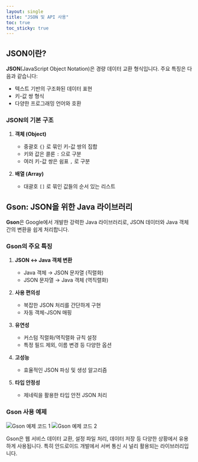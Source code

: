 ```yaml
---
layout: single
title: "JSON 및 API 사용"
toc: true
toc_sticky: true
---
```


## JSON이란?

**JSON**(JavaScript Object Notation)은 경량 데이터 교환 형식입니다. 주요 특징은 다음과 같습니다:

- 텍스트 기반의 구조화된 데이터 표현
- 키-값 쌍 형식
- 다양한 프로그래밍 언어와 호환

### JSON의 기본 구조

1. **객체 (Object)**
   - 중괄호 `{}` 로 묶인 키-값 쌍의 집합
   - 키와 값은 콜론 `:` 으로 구분
   - 여러 키-값 쌍은 쉼표 `,` 로 구분

2. **배열 (Array)**
   - 대괄호 `[]` 로 묶인 값들의 순서 있는 리스트

## Gson: JSON을 위한 Java 라이브러리

**Gson**은 Google에서 개발한 강력한 Java 라이브러리로, JSON 데이터와 Java 객체 간의 변환을 쉽게 처리합니다.

### Gson의 주요 특징

1. **JSON ↔ Java 객체 변환**
   - Java 객체 → JSON 문자열 (직렬화)
   - JSON 문자열 → Java 객체 (역직렬화)

2. **사용 편의성**
   - 복잡한 JSON 처리를 간단하게 구현
   - 자동 객체-JSON 매핑

3. **유연성**
   - 커스텀 직렬화/역직렬화 규칙 설정
   - 특정 필드 제외, 이름 변경 등 다양한 옵션

4. **고성능**
   - 효율적인 JSON 파싱 및 생성 알고리즘

5. **타입 안정성**
   - 제네릭을 활용한 타입 안전 JSON 처리

### Gson 사용 예제

![Gson 예제 코드 1](https://github.com/user-attachments/assets/c9349c61-53dd-4529-be02-8320f219e26c)
![Gson 예제 코드 2](https://github.com/user-attachments/assets/478b2f37-cfc1-48ea-9834-bd827974ad85)

Gson은 웹 서비스 데이터 교환, 설정 파일 처리, 데이터 저장 등 다양한 상황에서 유용하게 사용됩니다. 특히 안드로이드 개발에서 서버 통신 시 널리 활용되는 라이브러리입니다.

